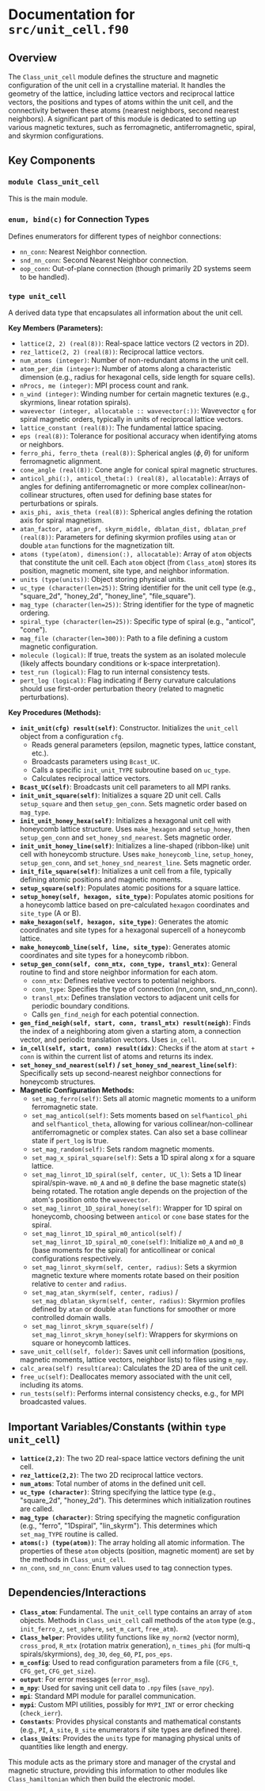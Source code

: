 # Documentation for `src/unit_cell.f90`

## Overview

The `Class_unit_cell` module defines the structure and magnetic configuration of the unit cell in a crystalline material. It handles the geometry of the lattice, including lattice vectors and reciprocal lattice vectors, the positions and types of atoms within the unit cell, and the connectivity between these atoms (nearest neighbors, second nearest neighbors). A significant part of this module is dedicated to setting up various magnetic textures, such as ferromagnetic, antiferromagnetic, spiral, and skyrmion configurations.

## Key Components

### `module Class_unit_cell`

This is the main module.

### `enum, bind(c)` for Connection Types

Defines enumerators for different types of neighbor connections:
-   `nn_conn`: Nearest Neighbor connection.
-   `snd_nn_conn`: Second Nearest Neighbor connection.
-   `oop_conn`: Out-of-plane connection (though primarily 2D systems seem to be handled).

### `type unit_cell`

A derived data type that encapsulates all information about the unit cell.

**Key Members (Parameters):**

-   `lattice(2, 2) (real(8))`: Real-space lattice vectors (2 vectors in 2D).
-   `rez_lattice(2, 2) (real(8))`: Reciprocal lattice vectors.
-   `num_atoms (integer)`: Number of non-redundant atoms in the unit cell.
-   `atom_per_dim (integer)`: Number of atoms along a characteristic dimension (e.g., radius for hexagonal cells, side length for square cells).
-   `nProcs, me (integer)`: MPI process count and rank.
-   `n_wind (integer)`: Winding number for certain magnetic textures (e.g., skyrmions, linear rotation spirals).
-   `wavevector (integer, allocatable :: wavevector(:))`: Wavevector `q` for spiral magnetic orders, typically in units of reciprocal lattice vectors.
-   `lattice_constant (real(8))`: The fundamental lattice spacing.
-   `eps (real(8))`: Tolerance for positional accuracy when identifying atoms or neighbors.
-   `ferro_phi, ferro_theta (real(8))`: Spherical angles ($\phi, \theta$) for uniform ferromagnetic alignment.
-   `cone_angle (real(8))`: Cone angle for conical spiral magnetic structures.
-   `anticol_phi(:), anticol_theta(:) (real(8), allocatable)`: Arrays of angles for defining antiferromagnetic or more complex collinear/non-collinear structures, often used for defining base states for perturbations or spirals.
-   `axis_phi, axis_theta (real(8))`: Spherical angles defining the rotation axis for spiral magnetism.
-   `atan_factor, atan_pref, skyrm_middle, dblatan_dist, dblatan_pref (real(8))`: Parameters for defining skyrmion profiles using `atan` or double `atan` functions for the magnetization tilt.
-   `atoms (type(atom), dimension(:), allocatable)`: Array of `atom` objects that constitute the unit cell. Each `atom` object (from `Class_atom`) stores its position, magnetic moment, site type, and neighbor information.
-   `units (type(units))`: Object storing physical units.
-   `uc_type (character(len=25))`: String identifier for the unit cell type (e.g., "square_2d", "honey_2d", "honey_line", "file_square").
-   `mag_type (character(len=25))`: String identifier for the type of magnetic ordering.
-   `spiral_type (character(len=25))`: Specific type of spiral (e.g., "anticol", "cone").
-   `mag_file (character(len=300))`: Path to a file defining a custom magnetic configuration.
-   `molecule (logical)`: If true, treats the system as an isolated molecule (likely affects boundary conditions or k-space interpretation).
-   `test_run (logical)`: Flag to run internal consistency tests.
-   `pert_log (logical)`: Flag indicating if Berry curvature calculations should use first-order perturbation theory (related to magnetic perturbations).

**Key Procedures (Methods):**

-   **`init_unit(cfg) result(self)`**: Constructor. Initializes the `unit_cell` object from a configuration `cfg`.
    -   Reads general parameters (epsilon, magnetic types, lattice constant, etc.).
    -   Broadcasts parameters using `Bcast_UC`.
    -   Calls a specific `init_unit_TYPE` subroutine based on `uc_type`.
    -   Calculates reciprocal lattice vectors.
-   **`Bcast_UC(self)`**: Broadcasts unit cell parameters to all MPI ranks.
-   **`init_unit_square(self)`**: Initializes a square 2D unit cell. Calls `setup_square` and then `setup_gen_conn`. Sets magnetic order based on `mag_type`.
-   **`init_unit_honey_hexa(self)`**: Initializes a hexagonal unit cell with honeycomb lattice structure. Uses `make_hexagon` and `setup_honey`, then `setup_gen_conn` and `set_honey_snd_nearest`. Sets magnetic order.
-   **`init_unit_honey_line(self)`**: Initializes a line-shaped (ribbon-like) unit cell with honeycomb structure. Uses `make_honeycomb_line`, `setup_honey`, `setup_gen_conn`, and `set_honey_snd_nearest_line`. Sets magnetic order.
-   **`init_file_square(self)`**: Initializes a unit cell from a file, typically defining atomic positions and magnetic moments.
-   **`setup_square(self)`**: Populates atomic positions for a square lattice.
-   **`setup_honey(self, hexagon, site_type)`**: Populates atomic positions for a honeycomb lattice based on pre-calculated `hexagon` coordinates and `site_type` (A or B).
-   **`make_hexagon(self, hexagon, site_type)`**: Generates the atomic coordinates and site types for a hexagonal supercell of a honeycomb lattice.
-   **`make_honeycomb_line(self, line, site_type)`**: Generates atomic coordinates and site types for a honeycomb ribbon.
-   **`setup_gen_conn(self, conn_mtx, conn_type, transl_mtx)`**: General routine to find and store neighbor information for each atom.
    -   `conn_mtx`: Defines relative vectors to potential neighbors.
    -   `conn_type`: Specifies the type of connection (nn_conn, snd_nn_conn).
    -   `transl_mtx`: Defines translation vectors to adjacent unit cells for periodic boundary conditions.
    -   Calls `gen_find_neigh` for each potential connection.
-   **`gen_find_neigh(self, start, conn, transl_mtx) result(neigh)`**: Finds the index of a neighboring atom given a starting atom, a connection vector, and periodic translation vectors. Uses `in_cell`.
-   **`in_cell(self, start, conn) result(idx)`**: Checks if the atom at `start + conn` is within the current list of atoms and returns its index.
-   **`set_honey_snd_nearest(self)` / `set_honey_snd_nearest_line(self)`**: Specifically sets up second-nearest neighbor connections for honeycomb structures.
-   **Magnetic Configuration Methods:**
    -   `set_mag_ferro(self)`: Sets all atomic magnetic moments to a uniform ferromagnetic state.
    -   `set_mag_anticol(self)`: Sets moments based on `self%anticol_phi` and `self%anticol_theta`, allowing for various collinear/non-collinear antiferromagnetic or complex states. Can also set a base collinear state if `pert_log` is true.
    -   `set_mag_random(self)`: Sets random magnetic moments.
    -   `set_mag_x_spiral_square(self)`: Sets a 1D spiral along x for a square lattice.
    -   `set_mag_linrot_1D_spiral(self, center, UC_l)`: Sets a 1D linear spiral/spin-wave. `m0_A` and `m0_B` define the base magnetic state(s) being rotated. The rotation angle depends on the projection of the atom's position onto the `wavevector`.
    -   `set_mag_linrot_1D_spiral_honey(self)`: Wrapper for 1D spiral on honeycomb, choosing between `anticol` or `cone` base states for the spiral.
    -   `set_mag_linrot_1D_spiral_m0_anticol(self)` / `set_mag_linrot_1D_spiral_m0_cone(self)`: Initialize `m0_A` and `m0_B` (base moments for the spiral) for anticollinear or conical configurations respectively.
    -   `set_mag_linrot_skyrm(self, center, radius)`: Sets a skyrmion magnetic texture where moments rotate based on their position relative to `center` and `radius`.
    -   `set_mag_atan_skyrm(self, center, radius)` / `set_mag_dblatan_skyrm(self, center, radius)`: Skyrmion profiles defined by `atan` or double `atan` functions for smoother or more controlled domain walls.
    -   `set_mag_linrot_skrym_square(self)` / `set_mag_linrot_skrym_honey(self)`: Wrappers for skyrmions on square or honeycomb lattices.
-   `save_unit_cell(self, folder)`: Saves unit cell information (positions, magnetic moments, lattice vectors, neighbor lists) to files using `m_npy`.
-   `calc_area(self) result(area)`: Calculates the 2D area of the unit cell.
-   `free_uc(self)`: Deallocates memory associated with the unit cell, including its atoms.
-   `run_tests(self)`: Performs internal consistency checks, e.g., for MPI broadcasted values.

## Important Variables/Constants (within `type unit_cell`)

-   **`lattice(2,2)`**: The two 2D real-space lattice vectors defining the unit cell.
-   **`rez_lattice(2,2)`**: The two 2D reciprocal lattice vectors.
-   **`num_atoms`**: Total number of atoms in the defined unit cell.
-   **`uc_type (character)`**: String specifying the lattice type (e.g., "square_2d", "honey_2d"). This determines which initialization routines are called.
-   **`mag_type (character)`**: String specifying the magnetic configuration (e.g., "ferro", "1Dspiral", "lin_skyrm"). This determines which `set_mag_TYPE` routine is called.
-   **`atoms(:) (type(atom))`**: The array holding all atomic information. The properties of these `atom` objects (position, magnetic moment) are set by the methods in `Class_unit_cell`.
-   `nn_conn`, `snd_nn_conn`: Enum values used to tag connection types.

## Dependencies/Interactions

-   **`Class_atom`**: Fundamental. The `unit_cell` type contains an array of `atom` objects. Methods in `Class_unit_cell` call methods of the `atom` type (e.g., `init_ferro_z`, `set_sphere`, `set_m_cart`, `free_atm`).
-   **`Class_helper`**: Provides utility functions like `my_norm2` (vector norm), `cross_prod`, `R_mtx` (rotation matrix generation), `n_times_phi` (for multi-q spirals/skyrmions), `deg_30`, `deg_60`, `PI`, `pos_eps`.
-   **`m_config`**: Used to read configuration parameters from a file (`CFG_t`, `CFG_get`, `CFG_get_size`).
-   **`output`**: For error messages (`error_msg`).
-   **`m_npy`**: Used for saving unit cell data to `.npy` files (`save_npy`).
-   **`mpi`**: Standard MPI module for parallel communication.
-   **`mypi`**: Custom MPI utilities, possibly for `MYPI_INT` or error checking (`check_ierr`).
-   **`Constants`**: Provides physical constants and mathematical constants (e.g., `PI`, `A_site`, `B_site` enumerators if site types are defined there).
-   **`class_Units`**: Provides the `units` type for managing physical units of quantities like length and energy.

This module acts as the primary store and manager of the crystal and magnetic structure, providing this information to other modules like `Class_hamiltonian` which then build the electronic model.
